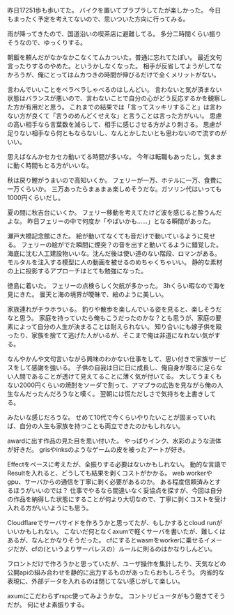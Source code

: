 昨日17251歩も歩いてた。
バイクを置いてプラプラしてたが楽しかった。
今日もまったく予定を考えてないので、思いついた方向に行ってみる。

雨が降ってきたので、国道沿いの喫茶店に避難してる。
多分二時間くらい振りそうなので、ゆっくりする。

朝飯を頼んだがなかなかこなくてムカついた。普通に忘れてたぽい。
最近文句言ったりするのやめた。というかしなくなった。
相手が反省してようがしてなかろうが、俺にとってはムカつきの時間が伸びるだけで全くメリットがない。

言わんでいいことをベラベラしゃべるのはしんどい。
言わないと気が済まない状態はバランスが悪いので、言わないことで自分の心がどう反応するかを観察した方が有用だと思う。
これまでの結果では「言ってスッキリすること」は言わない方が良くて「言うのめんどくせえな」と言うことは言った方がいい。
思慮の高い相手なら言葉数を減らして、相手に感じさせる方がより刺さる。
思慮が足りない相手なら何ともならないし、なんとかしたいとも思わないので流すのがいい。

思えばなんかセカセカ動いてる時間が多いな。
今年は転職もあったし。気ままに動く時間もとる方がいいな。

秋は戻り鰹がうまいので高知いくか。
フェリーが一万、ホテルに一万、食費に一万くらいか。
三万あったらまぁまぁ楽しめそうだな。ガソリン代はいっても1000円くらいだし。

夏の間に秋吉台にいくか。
フェリー移動を考えてたけど波を感じると酔うんだよな。
昨日フェリーの中で何度か「やばいかも……」となる瞬間があった。

瀬戸大橋記念館にきた。
絵が動いてなくても音だけで動いているように見せる。
フェリーの絵がでた瞬間に煙突？の音を出すと動いてるように錯覚した。
海底に沈む人工建設物いいな。沈んだ後は使い道のない階段、ロマンがある。
モルタルを注入する模型に人の動画を被せるのめちゃくちゃいい。
静的な素材の上に投影するアプローチはとても勉強になった。

徳島に着いた。
フェリーの点検らしく欠航が多かった。
3hくらい暇なので海を見にきた。
曇天と海の境界が曖昧で、絵のように美しい。

家族連れがチラホラいる。
釣りや散歩を楽しんでいる姿を見ると、楽しそうだなと思う。
家庭を持っていたら俺もこうだったのかな？とも思うが、家庭の要素によって自分の人生が決まることは耐えられない。
知り合いにも嫁子供を殴ったり、家族を捨てて逃げた人がいるが、そこまで俺は非道になれない気がする。

なんやかんや文句言いながら興味のわかない仕事をして、思い付きで家族サービスをして感謝を強いる。
子供の自我は日に日に成長し、俺自身が取るに足らない人間であることが透けて見えてることに薄く気が付いてる。
大してうまくもない2000円くらいの焼酎をソーダで割って、アマプラの広告を見ながら俺の人生なんだったんだろうなと嘆く。
翌朝には慌ただしさで気持ちを上書きしてる。

みたいな感じだろうな。
せめて10代で今くらいやりたいことが固まっていれば、自分の人生も家族を持つことも両立できたのかもしれない。

awardに出す作品の見た目を思い付いた。
やっぱりインク、水彩のような流体が好きだ。
grisやinksのようなゲームの皮を被ったアートが好き。

Effectをベースに考えたが、全振りする必要はないかもしれない。
動的な言語でResultを入れると、どうしても結果を剥くコストがかかる。
web workerやgpu、サーバからの通信を丁寧に剥く必要があるのか。
ある程度信頼済みとするほうがいいのでは？
仕事でやるなら間違いなく妥協点を探すが、今回は自分の作品を納得した状態にすることが何より大切なので、丁寧に剥くコストを受け入れる方がいいようにも思う。

Cloudflareでサーバサイドを作ろうかと思ってたが、もしかするとcloud runがいいかもしれない。
こないだ何となくaxumで軽くサーバを書いたが、難しくはあるが、なんとかなりそうだった。
cfにするとwasmをworkerに乗せるイメージだが、cfの(というよりサーバレスの）ルールに則るのはかなりしんどい。

フロントだけで作ろうかと思っていたが、ユーザ操作を集計したり、天気などの公開apiの組み合わせを静的に出力するものがあったらおもしろそう。
内省的な表現に、外部データを入れるのは閉じてない感じがして楽しい。

axumにこだわらずrspc使ってみようかな。
コントリビュータがもう飽きてそうだが。
何にせよ素振りする。
